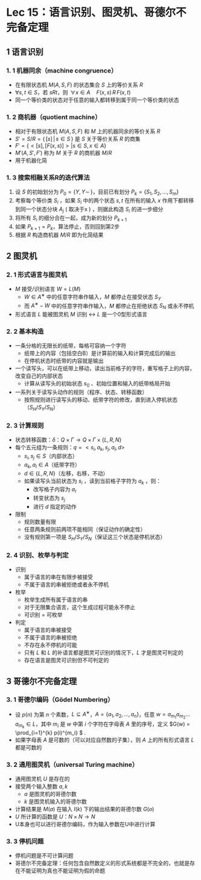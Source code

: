 # Lec 15：语言识别、图灵机、哥德尔不完备定理
## 1 语言识别
### 1. 1 机器同余（machine congruence）
* 在有限状态机 $M(A,S,F)$ 的状态集合 $S$ 上的等价关系 $R$
* $∀s,t ∈ S$，若 $sRt$，则 $\,∀x ∈ A \quad  F(x,s)\,R\,F(x,t)$
* 同一个等价类的状态对于任意的输入都转移到属于同一个等价类的状态

### 1. 2 商机器（quotient machine）
* 相对于有限状态机 $M(A,S,F)$ 和 $M$ 上的机器同余的等价关系 $R$
* $S'=S/R=\{\,[s]\,|\,s∈S\,\}$ 是 $S$ 关于等价关系 $R$ 的商集
* $F'=\{<[s],[F(x,s)]>|	s∈S,x∈A\}$
* $M'(A,S',F')$ 称为 $M$ 关于 $R$ 的商机器 $M/R$
* 用于机器化简

### 1. 3 搜索相融关系R的迭代算法
1. 设 $S$ 的初始划分为 $P_0=\{Y, Y\sim\,\}$，目前已有划分 $P_k=\{S_1,S_2,…,S_m\}$
2. 考察每个等价类 $S_i$ ，如果 $S_i$ 中的两个状态 $s,t$ 在所有的输入 $x$ 作用下都转移到同一个状态分块 $A_j$ ( 取决于x ) ，则据此构造 $S_i$ 的进一步细分
3. 将所有 $S_i$ 的细分合在一起，成为新的划分 $P_{k+1}$
4. 如果 $P_{k+1}=P_k$，算法停止，否则回到第2步
5. 根据 $R$ 构造商机器 $M/R$ 即为化简结果

## 2 图灵机
### 2. 1 形式语言与图灵机
* $M$ 接受/识别语言 $W = L (M)$ 
  * $W ∈ A^∗$ 中的任意字符串作输入，$M$ 都停止在接受状态 $S_Y$
  * 而 $A^∗−W$ 中的任意字符串作输入，$M$ 都停止在拒绝状态 $S_N$ 或永不停机
* 形式语言 $L$ 能被图灵机 $M$ 识别 $↔$ $L$ 是一个0型形式语言
### 2. 2 基本构造
* 一条分格的无限长的纸带，每格可容纳一个字符
  * 纸带上的内容（包括空白B）是计算前的输入和计算完成后的输出
  * 在停机状态时纸带的内容就是输出
* 一个读写头，可以在纸带上移动，读出当前格子的字符，重写格子上的内容，改变自己的内部状态
  * 计算从读写头的初始状态 $s_0$ 、初始位置和输入的纸带格局开始
* 一系列关于读写头动作的规则（程序、状态、转移函数）
  * 按照规则进行读写头的移动、纸带字符的修改，直到进入停机状态（$S_H/S_Y/S_N$）
### 2. 3 计算规则
* 状态转移函数：$\delta：Q×Γ → Q×Γ×\{L, R, N\}$
* 每个五元组为一条规则：$q =< s_i, a_k, s_j, a_l, d >$
  * $s_i, s_j ∈ S$（内部状态） 
  * $a_k, a_l ∈ A$（纸带字符）
  * $d ∈ \{L, R,N\}$（左移，右移，不动）
  * 如果读写头当前状态为 $s_i$ ，读到当前格子字符为 $a_k$ ，则：
    * 改写格子内容为 $a_l$
    * 转变状态为 $s_j$
    * 进行 $d$ 指定的动作
* 限制
  * 规则数量有限
  * 任意两条规则前两项不能相同（保证动作的确定性）
  * 没有规则第一项是 $S_H/S_Y/S_N$（保证这三个状态是停机状态）
### 2. 4 识别、枚举与判定
* 识别
  * 属于语言的串在有限步被接受
  * 不属于语言的串被拒绝或者永不停机
* 枚举
  * 枚举生成所有属于语言的串
  * 对于无限集合语言，这个生成过程可能永不停止
  * 可识别 = 可枚举
* 判定
  * 属于语言的串被接受
  * 不属于语言的串被拒绝
  * 不存在永不停机的可能
  * 只有 $L$ 和 $L$ 的补语言都是图灵可识别的情况下，$L$ 才是图灵可判定的
  * 存在语言是图灵可识别但不可判定的
  
## 3 哥德尔不完备定理
### 3. 1 哥德尔编码（Gödel Numbering）
* 设 $p(n)$ 为第 $n$ 个素数，$L ⊆ A^∗$，$A = \{a_1, a_2, … , a_n\}$，任意 $w = a_{m_1}a_{m_2} … a_{m_k}∈ L$，其中 $m_i$ 是 $w$ 中第 $i$ 个字符在字母表 $A$ 里的序号，定义 $G(w) = \prod_{i=1}^{k} p(i)^{m_i} $ .
* 如果字母表 $A$ 是可数的（可以对应自然数的子集），则 $A$ 上的所有形式语言 $L$ 都是可数的
### 3. 2 通用图灵机（universal Turing machine）
* 通用图灵机 $U$ 是存在的
* 接受两个输入整数 $a,k$
  * $a$ 是图灵机的哥德尔数
  * $k$ 是图灵机输入的哥德尔数
* 计算结果是 $M(a)$ 在输入 $I(k)$ 下的输出结果的哥德尔数 $G(o)$
* $U$ 所计算的函数是 $U：N×N → N$
* U本身也可以进行哥德尔编码，作为输入参数在U中进行计算
### 3. 3 停机问题
* 停机问题是不可计算问题
* 哥德尔不完备定理：任何包含自然数定义的形式系统都是不完全的，也就是存在不能证明为真也不能证明为假的命题
